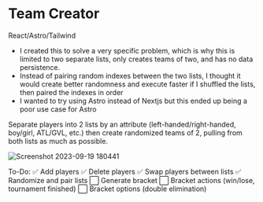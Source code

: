 # Team Creator
React/Astro/Tailwind
- I created this to solve a very specific problem, which is why this is limited to two separate lists, only creates teams of two, and has no data persistence.
- Instead of pairing random indexes between the two lists, I thought it would create better randomness and execute faster if I shuffled the lists, then paired the indexes in order
- I wanted to try using Astro instead of Nextjs but this ended up being a poor use case for Astro

Separate players into 2 lists by an attribute (left-handed/right-handed, boy/girl, ATL/GVL, etc.) then create randomized teams of 2, pulling from both lists as much as possible.

![Screenshot 2023-09-19 180441](https://github.com/japeotter21/team-creator/assets/97000604/d6668f56-285f-4b30-91be-bd3527dbfc91)

To-Do:
✅ Add players
✅ Delete players
✅ Swap players between lists
✅ Randomize and pair lists
⬜ Generate bracket
⬜ Bracket actions (win/lose, tournament finished)
⬜ Bracket options (double elimination)
